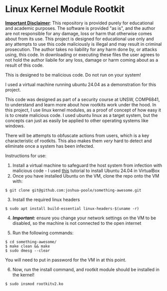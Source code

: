 # Linux Kernel Module Rootkit

<ins>__Important Disclaimer__</ins>: This repository is provided purely for educational and academic purposes. The software is provided "as is", and the author are not responsible for any damage, loss or harm that otherwise comes about from its use. This project is designed for educational use only and any attempts to use this code maliciously is illegal and may result in criminal prosecution. The author takes no liability for any harm done by, or attacks using, this code. In downloading or executing these files the user agrees to not hold the author liabile for any loss, damage or harm coming about as a result of this code.

This is designed to be malicious code. Do not run on your system!

I used a virtual machine running ubuntu 24.04 as a demonstration for this project.

This code was designed as part of a security course at UNSW, COMP6841, to understand and learn more about how rootkits
work under the hood. In this project, I use linux kernel modules, as a proof of concept of how easy it is to create
malicious code. I used ubuntu linux as a target system, but the concepts can just as easily be applied to other
operating systems like windows.

There will be attempts to obfuscate actions from users, which is a key characteristic of rootkits. This also makes them
*very* hard to detect and eliminate once a system has been infected.

Instructions for use:
1. Install a virtual machine to safeguard the host system from infection with malicious code - I used [this](https://www.youtube.com/watch?v=QXdFTEPXJ4M) tutorial to install Ubuntu 24.04 in VirtualBox
2. Once you have installed Ubuntu on the VM, clone the repo onto the VM with:
```git
$ git clone git@github.com:joshua-poole/something-awesome.git
```

3. Install the required linux headers
```shell
$ sudo apt install build-essential linux-headers-$(uname -r)
```

4. ***Important:*** ensure you change your network settings on the VM to be disabled, so the machine is not connected to the open internet

5. Run the following commands:
```shell
$ cd something-awesome/
$ make clean && make
$ sudo dmesg --clear
```
You will need to put in password for the VM in at this point.

6. Now, run the install command, and rootkit module should be installed in the kernel!
```shell
$ sudo insmod rootkitv2.ko
```


